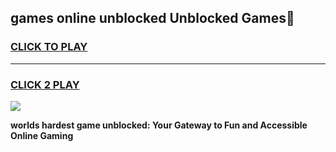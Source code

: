 
## games online unblocked Unblocked Games👋
<h3>
<a href="https://premium.freeplayer.one?title=games_online_unblocked&ref=16F">CLICK TO PLAY</a></h3>
<hr>

<h3>
<a href="https://premium.freeplayer.one?title=games_online_unblocked&ref=16F">CLICK 2 PLAY</a>
  
</h3>

<a href="https://premium.freeplayer.one?title=games_online_unblocked&ref=16F/"><img src="https://clearcache.store/games.png"></a>


**worlds hardest game unblocked: Your Gateway to Fun and Accessible Online Gaming**
